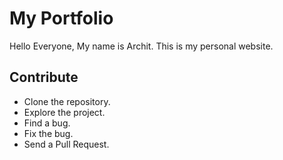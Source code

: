 # My Portfolio

Hello Everyone,
My name is Archit. This is my personal website.

## Contribute

* Clone the repository.
* Explore the project.
* Find a bug.
* Fix the bug.
* Send a Pull Request.
